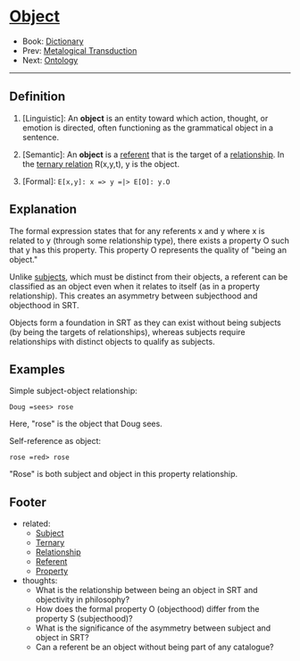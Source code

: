 # [Object](https://dna-platform.github.io/inexplicable-phenomena/dictionary/object.html)
- Book: [Dictionary](./.dictionary.md)
- Prev: [Metalogical Transduction](./metalogical-transduction.md)
- Next: [Ontology](./ontology.md)
---

## Definition

1. [Linguistic]: An **object** is an entity toward which action, thought, or emotion is directed, often functioning as the grammatical object in a sentence.

2. [Semantic]: An **object** is a [referent](referent.md) that is the target of a [relationship](relationship.md). In the [ternary relation](ternary.md) R(x,y,t), y is the object.

3. [Formal]: `E[x,y]: x => y =|> E[O]: y.O`

## Explanation

The formal expression states that for any referents x and y where x is related to y (through some relationship type), there exists a property O such that y has this property. This property O represents the quality of "being an object."

Unlike [subjects](subject.md), which must be distinct from their objects, a referent can be classified as an object even when it relates to itself (as in a property relationship). This creates an asymmetry between subjecthood and objecthood in SRT.

Objects form a foundation in SRT as they can exist without being subjects (by being the targets of relationships), whereas subjects require relationships with distinct objects to qualify as subjects.

## Examples

Simple subject-object relationship:
```
Doug =sees> rose
```
Here, "rose" is the object that Doug sees.

Self-reference as object:
```
rose =red> rose
```
"Rose" is both subject and object in this property relationship.

## Footer
- related: 
  - [Subject](subject.md)
  - [Ternary](ternary.md)
  - [Relationship](relationship.md)
  - [Referent](referent.md)
  - [Property](property.md)
- thoughts:
  - What is the relationship between being an object in SRT and objectivity in philosophy?
  - How does the formal property O (objecthood) differ from the property S (subjecthood)?
  - What is the significance of the asymmetry between subject and object in SRT?
  - Can a referent be an object without being part of any catalogue?